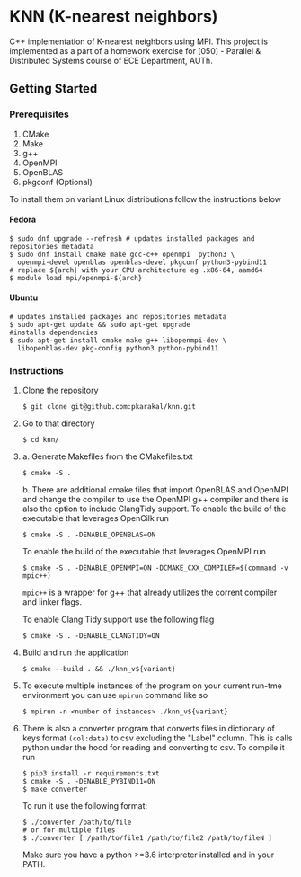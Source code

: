 # KNN (K-nearest neighbors)
C++ implementation of K-nearest neighbors using MPI. This project is implemented
as a part of a homework exercise for [050] - Parallel & Distributed Systems course
of ECE Department, AUTh.

## Getting Started

### Prerequisites
1. CMake
2. Make
3. g++
4. OpenMPI
5. OpenBLAS
6. pkgconf (Optional)

To install them on variant Linux distributions follow the instructions below

#### Fedora
```shell
$ sudo dnf upgrade --refresh # updates installed packages and repositories metadata
$ sudo dnf install cmake make gcc-c++ openmpi  python3 \
  openmpi-devel openblas openblas-devel pkgconf python3-pybind11
# replace ${arch} with your CPU architecture eg .x86-64, aamd64
$ module load mpi/openmpi-${arch}
```

#### Ubuntu
```shell
# updates installed packages and repositories metadata
$ sudo apt-get update && sudo apt-get upgrade
#installs dependencies
$ sudo apt-get install cmake make g++ libopenmpi-dev \ 
  libopenblas-dev pkg-config python3 python-pybind11 
```



### Instructions
1.  Clone the repository
    ```shell script
    $ git clone git@github.com:pkarakal/knn.git
    ```
2.  Go to that directory
    ```shell script
    $ cd knn/
    ```
3.  a. Generate Makefiles from the CMakefiles.txt
    ```shell script
    $ cmake -S .
    ```
    b. There are additional cmake files that import OpenBLAS and OpenMPI and 
    change the compiler to use the OpenMPI g++ compiler and there is also the
    option  to include ClangTidy support.
    To enable the build of the executable that leverages OpenCilk run
    ```shell script
    $ cmake -S . -DENABLE_OPENBLAS=ON
    ``` 
    To enable the build of the executable that leverages OpenMPI run
    ```
    $ cmake -S . -DENABLE_OPENMPI=ON -DCMAKE_CXX_COMPILER=$(command -v mpic++)
    ```
    `mpic++` is a wrapper for g++ that already utilizes the corrent compiler and
    linker flags.
    
    To enable Clang Tidy support use the following flag
    ```shell script
    $ cmake -S . -DENABLE_CLANGTIDY=ON
    ```
4.  Build and run the application
    ```shell script
    $ cmake --build . && ./knn_v${variant}
    ```
5.  To execute multiple instances of the program on your current run-tme environment
    you can use `mpirun` command like so
    ```shell
    $ mpirun -n <number of instances> ./knn_v${variant}
    ```
6.  There is also a converter program that converts files in dictionary of keys 
    format `(col:data)` to csv excluding the "Label" column. This is calls python 
    under the hood for reading and converting to csv. To compile it run 
    ```shell
    $ pip3 install -r requirements.txt
    $ cmake -S . -DENABLE_PYBIND11=ON
    $ make converter
    ```
    To run it use the following format:
    ```shell
    $ ./converter /path/to/file 
    # or for multiple files
    $ ./converter [ /path/to/file1 /path/to/file2 /path/to/fileN ]
    ```
    Make sure you have a python >=3.6 interpreter installed and in your PATH. 